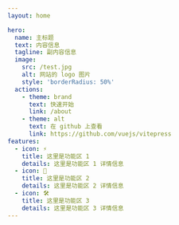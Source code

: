 ```yaml
---
layout: home

hero:
  name: 主标题
  text: 内容信息
  tagline: 副内容信息
  image:
    src: /test.jpg
    alt: 网站的 logo 图片
    style: 'borderRadius: 50%'
  actions:
    - theme: brand
      text: 快速开始
      link: /about
    - theme: alt
      text: 在 github 上查看
      link: https://github.com/vuejs/vitepress
features:
  - icon: ⚡️
    title: 这里是功能区 1
    details: 这里是功能区 1 详情信息
  - icon: 🖖
    title: 这里是功能区 2
    details: 这里是功能区 2 详情信息
  - icon: 🛠️
    title: 这里是功能区 3
    details: 这里是功能区 3 详情信息
---
```

<!-- 这里有插槽可以接着写html内容, 例如：vue组件 FreeStyle -->
